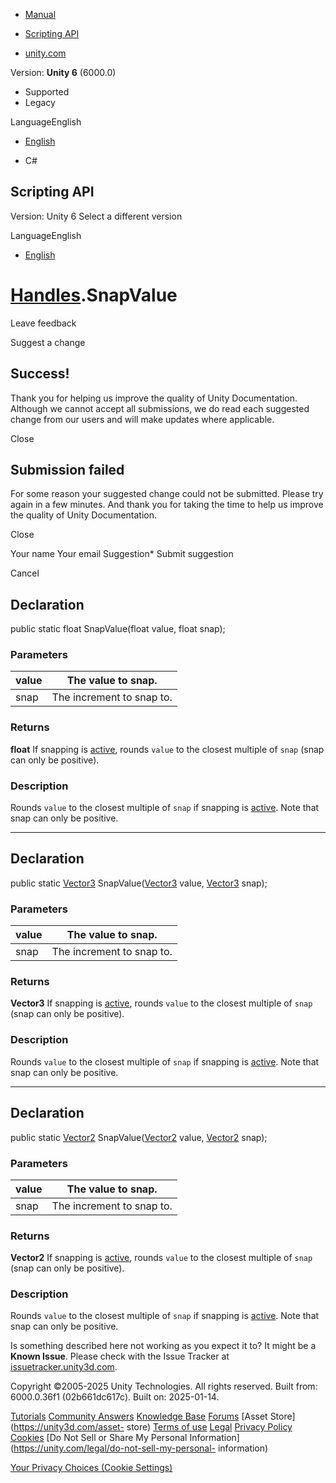 [ ]()

  * [Manual](../Manual/index.html)
  * [Scripting API](../ScriptReference/index.html)

  * [unity.com](https://unity.com/)

Version: **Unity 6** (6000.0)

  * Supported
  * Legacy

LanguageEnglish

  * [English]()

  * C#

[ ](https://docs.unity3d.com)

## Scripting API

Version: Unity 6 Select a different version

LanguageEnglish

  * [English]()

#  [Handles](Handles.html).SnapValue

Leave feedback

Suggest a change

## Success!

Thank you for helping us improve the quality of Unity Documentation. Although
we cannot accept all submissions, we do read each suggested change from our
users and will make updates where applicable.

Close

## Submission failed

For some reason your suggested change could not be submitted. Please <a>try
again</a> in a few minutes. And thank you for taking the time to help us
improve the quality of Unity Documentation.

Close

Your name Your email Suggestion* Submit suggestion

Cancel

[ ]()

## Declaration

public static float SnapValue(float value, float snap);

### Parameters

value | The value to snap.  
---|---  
snap | The increment to snap to.  
  
### Returns

**float** If snapping is [active](Handles-active.html), rounds `value` to the
closest multiple of `snap` (snap can only be positive).

### Description

Rounds `value` to the closest multiple of `snap` if snapping is
[active](Handles-active.html). Note that snap can only be positive.

* * *

## Declaration

public static [Vector3](Vector3.html) SnapValue([Vector3](Vector3.html) value,
[Vector3](Vector3.html) snap);

### Parameters

value | The value to snap.  
---|---  
snap | The increment to snap to.  
  
### Returns

**Vector3** If snapping is [active](Handles-active.html), rounds `value` to
the closest multiple of `snap` (snap can only be positive).

### Description

Rounds `value` to the closest multiple of `snap` if snapping is
[active](Handles-active.html). Note that snap can only be positive.

* * *

## Declaration

public static [Vector2](Vector2.html) SnapValue([Vector2](Vector2.html) value,
[Vector2](Vector2.html) snap);

### Parameters

value | The value to snap.  
---|---  
snap | The increment to snap to.  
  
### Returns

**Vector2** If snapping is [active](Handles-active.html), rounds `value` to
the closest multiple of `snap` (snap can only be positive).

### Description

Rounds `value` to the closest multiple of `snap` if snapping is
[active](Handles-active.html). Note that snap can only be positive.

Is something described here not working as you expect it to? It might be a
**Known Issue**. Please check with the Issue Tracker at
[issuetracker.unity3d.com](https://issuetracker.unity3d.com).

Copyright ©2005-2025 Unity Technologies. All rights reserved. Built from:
6000.0.36f1 (02b661dc617c). Built on: 2025-01-14.

[Tutorials](https://unity3d.com/learn) [Community
Answers](https://answers.unity3d.com) [Knowledge
Base](https://support.unity3d.com/hc/en-us)
[Forums](https://forum.unity3d.com) [Asset Store](https://unity3d.com/asset-
store) [Terms of use](https://docs.unity3d.com/Manual/TermsOfUse.html)
[Legal](https://unity.com/legal) [Privacy
Policy](https://unity.com/legal/privacy-policy)
[Cookies](https://unity.com/legal/cookie-policy) [Do Not Sell or Share My
Personal Information](https://unity.com/legal/do-not-sell-my-personal-
information)

[Your Privacy Choices (Cookie Settings)](javascript:void\(0\);)

